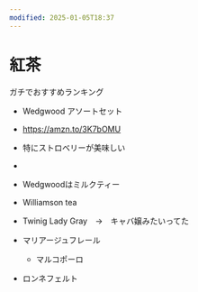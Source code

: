 ```yaml
---
modified: 2025-01-05T18:37
---
```

# 紅茶

ガチでおすすめランキング

- Wedgwood アソートセット  
- https://amzn.to/3K7bOMU  
- 特にストロベリーが美味しい  
-  

- Wedgwoodはミルクティー
- Williamson tea
- Twinig Lady Gray　→　キャバ嬢みたいってた
- マリアージュフレール
    - マルコポーロ
- ロンネフェルト